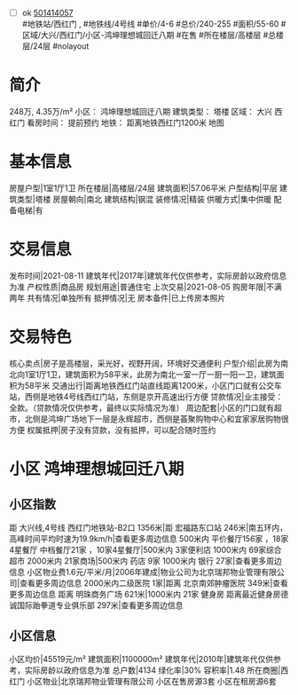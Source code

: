 - [ ] ok [501414057](https://bj.5i5j.com/ershoufang/501414057.html)  
 #地铁站/西红门 ,  #地铁线/4号线
#单价/4-6 #总价/240-255 #面积/55-60   #区域/大兴/西红门/小区-鸿坤理想城回迁八期 #在售 #所在楼层/高楼层 #总楼层/24层 #nolayout 
# 简介 
 248万,  4.35万/m² 
小区： 鸿坤理想城回迁八期
建筑类型： 塔楼
区域： 大兴 西红门
看房时间： 提前预约
地铁： 距离地铁西红门1200米 地图
# 基本信息 
 房屋户型|1室1厅1卫
所在楼层|高楼层/24层
建筑面积|57.06平米
户型结构|平层
建筑类型|塔楼
房屋朝向|南北
建筑结构|钢混
装修情况|精装
供暖方式|集中供暖
配备电梯|有
# 交易信息 
 发布时间|2021-08-11
建筑年代|2017年|建筑年代仅供参考，实际房龄以政府信息为准
产权性质|商品房
规划用途|普通住宅
上次交易|2021-08-05
购房年限|不满两年
共有情况|单独所有
抵押情况|无
房本备件|已上传房本照片
# 交易特色 
 核心卖点|房子是高楼层，采光好，视野开阔，环境好交通便利
户型介绍|此房为南北向1室1厅1卫，建筑面积为58平米，此房为南北一室一厅一厨一阳一卫，建筑面积为58平米
交通出行|距离地铁西红门站直线距离1200米，小区门口就有公交车站，西侧是地铁4号线西红门站，东侧是京开高速出行方便
贷款情况|业主接受：全款。（贷款情况仅供参考，最终以实际情况为准）
周边配套|小区的门口就有超市，北侧是鸿坤广场地下一层是永辉超市，西侧是荟聚购物中心和宜家家居购物很方便
权属抵押|房子没有贷款，没有抵押，可以配合随时签约
# 小区 鸿坤理想城回迁八期
## 小区指数 
 距 大兴线,4号线 西红门地铁站-B2口 1356米|距 宏福路东口站 246米|南五环内， 高峰时间平均时速为19.9km/h|查看更多周边信息
500米内 平价餐厅156家 ，18家4星餐厅
中档餐厅21家 ，10家4星餐厅|500米内 3家便利店
1000米内 69家综合超市
2000米内 21家商场|500米内 药店 9家
1000米内 银行 27家|查看更多周边信息
小区物业费1.6元/平米/月|2006年建成|物业公司为北京瑞邦物业管理有限公司|查看更多周边信息
2000米内二级医院 1家|距离 北京南郊肿瘤医院  349米|查看更多周边信息
距离 明珠商务广场 621米|1000米内 21家 健身房
距离最近健身房德诚国际跆拳道专业俱乐部 297米|查看更多周边信息
## 小区信息 
 小区均价|45519元/m²
建筑面积|1100000m²
建筑年代|2010年|建筑年代仅供参考，实际房龄以政府信息为准
总户数|4134
绿化率|30%
容积率|1.48
所在商圈|西红门
小区物业|北京瑞邦物业管理有限公司
小区在售房源3套
小区在租房源6套
